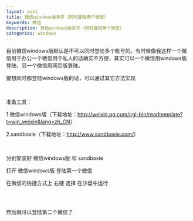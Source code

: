 ```yaml
---
layout: post
title: 微信windows版多开（同时登陆两个微信）
keywords: 微信
description: 微信windows版多开（同时登陆两个微信）
categories: windows
---
```

目前微信windows版默认是不可以同时登陆多个帐号的。有时候像我这样一个微信用于办公一个微信用于私人的话确实不方便，其实可以一个微信用windows版登陆，另一个微信用网页版登陆。
<p>要想同时都登陆windows版的话，可以通过其它方法实现</p>
<p>&nbsp;</p>
<p>准备工具：</p>
<p>1.微信windows版（下载地址：<a title="http://weixin.qq.com/cgi-bin/readtemplate?t=win_weixin&amp;lang=zh_CN" href="http://weixin.qq.com/cgi-bin/readtemplate?t=win_weixin&amp;lang=zh_CN" target="_blank">http://weixin.qq.com/cgi-bin/readtemplate?t=win_weixin&amp;lang=zh_CN</a>）</p>
<p>2.sandboxie（下载地址：<a title="http://www.sandboxie.com/" href="http://www.sandboxie.com/" target="_blank">http://www.sandboxie.com/</a>）</p>
<p>&nbsp;</p>
<p>分别安装好&nbsp;微信windows版 和&nbsp;sandboxie</p>
<p>打开&nbsp;微信windows版&nbsp;登陆第一个微信</p>
<p>在微信的快捷方式上 右键 选择 在沙盘中运行</p>
<p><img src="/images/blog/271657420991181.jpg" alt="" /></p>
<p>&nbsp;</p>
<p>然后就可以登陆第二个微信了</p>
<p><img src="/images/blog/271658496463546.jpg" alt="" /></p>
<p>&nbsp;</p>
    
